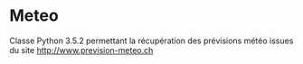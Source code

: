 # Meteo

Classe Python 3.5.2 permettant la récupération des prévisions météo issues du site http://www.prevision-meteo.ch
